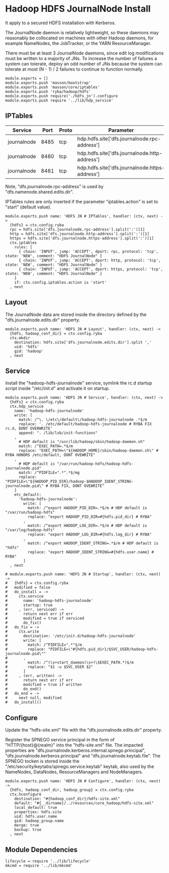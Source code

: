 # Hadoop HDFS JournalNode Install

It apply to a secured HDFS installation with Kerberos.

The JournalNode daemon is relatively lightweight, so these daemons may reasonably 
be collocated on machines with other Hadoop daemons, for example NameNodes, the 
JobTracker, or the YARN ResourceManager.

There must be at least 3 JournalNode daemons, since edit log modifications must 
be written to a majority of JNs. To increase the number of failures a system
can tolerate, deploy an odd number of JNs because the system can tolerate at 
most (N - 1) / 2 failures to continue to function normally.

    module.exports = []
    module.exports.push 'masson/bootstrap'
    module.exports.push 'masson/core/iptables'
    module.exports.push 'ryba/hadoop/hdfs'
    module.exports.push require('./hdfs_jn').configure
    module.exports.push require '../lib/hdp_service'

## IPTables

| Service     | Port | Proto  | Parameter                                      |
|-------------|------|--------|------------------------------------------------|
| journalnode | 8485 | tcp    | hdp.hdfs.site['dfs.journalnode.rpc-address']   |
| journalnode | 8480 | tcp    | hdp.hdfs.site['dfs.journalnode.http-address']  |
| journalnode | 8481 | tcp    | hdp.hdfs.site['dfs.journalnode.https-address'] |

Note, "dfs.journalnode.rpc-address" is used by "dfs.namenode.shared.edits.dir".

IPTables rules are only inserted if the parameter "iptables.action" is set to 
"start" (default value).

    module.exports.push name: 'HDFS JN # IPTables', handler: (ctx, next) ->
      {hdfs} = ctx.config.ryba
      rpc = hdfs.site['dfs.journalnode.rpc-address'].split(':')[1]
      http = hdfs.site['dfs.journalnode.http-address'].split(':')[1]
      https = hdfs.site['dfs.journalnode.https-address'].split(':')[1]
      ctx.iptables
        rules: [
          { chain: 'INPUT', jump: 'ACCEPT', dport: rpc, protocol: 'tcp', state: 'NEW', comment: "HDFS JournalNode" }
          { chain: 'INPUT', jump: 'ACCEPT', dport: http, protocol: 'tcp', state: 'NEW', comment: "HDFS JournalNode" }
          { chain: 'INPUT', jump: 'ACCEPT', dport: https, protocol: 'tcp', state: 'NEW', comment: "HDFS JournalNode" }
        ]
        if: ctx.config.iptables.action is 'start'
      , next

## Layout

The JournalNode data are stored inside the directory defined by the 
"dfs.journalnode.edits.dir" property.

    module.exports.push name: 'HDFS JN # Layout', handler: (ctx, next) ->
      {hdfs, hadoop_conf_dir} = ctx.config.ryba
      ctx.mkdir
        destination: hdfs.site['dfs.journalnode.edits.dir'].split ','
        uid: 'hdfs'
        gid: 'hadoop'
      , next

## Service

Install the "hadoop-hdfs-journalnode" service, symlink the rc.d startup script
inside "/etc/init.d" and activate it on startup.

    module.exports.push name: 'HDFS JN # Service', handler: (ctx, next) ->
      {hdfs} = ctx.config.ryba
      ctx.hdp_service
        name: 'hadoop-hdfs-journalnode'
        write: [
          match: /^\. \/etc\/default\/hadoop-hdfs-journalnode .*$/m
          replace: '. /etc/default/hadoop-hdfs-journalnode # RYBA FIX rc.d, DONT OVERWRITE'
          append: ". /lib/lsb/init-functions"
        ,
          # HDP default is "/usr/lib/hadoop/sbin/hadoop-daemon.sh"
          match: /^EXEC_PATH=.*$/m
          replace: "EXEC_PATH=\"${HADOOP_HOME}/sbin/hadoop-daemon.sh\" # RYBA HONORS /etc/default, DONT OVEWRITE"
        ,
          # HDP default is "/var/run/hadoop-hdfs/hadoop-hdfs-journalnode.pid"
          match: /^PIDFILE=".*".*$/mg
          replace: "PIDFILE=\"${HADOOP_PID_DIR}/hadoop-$HADOOP_IDENT_STRING-journalnode.pid\" # RYBA FIX, DONT OVEWRITE"
        ]
        etc_default:
          'hadoop-hdfs-journalnode': 
            write: [
              match: /^export HADOOP_PID_DIR=.*$/m # HDP default is "/var/run/hadoop-hdfs"
              replace: "export HADOOP_PID_DIR=#{hdfs.pid_dir} # RYBA"
            ,
              match: /^export HADOOP_LOG_DIR=.*$/m # HDP default is "/var/log/hadoop-hdfs"
              replace: "export HADOOP_LOG_DIR=#{hdfs.log_dir} # RYBA"
            ,
              match: /^export HADOOP_IDENT_STRING=.*$/m # HDP default is "hdfs"
              replace: "export HADOOP_IDENT_STRING=#{hdfs.user.name} # RYBA"
            ]
      , next

    # module.exports.push name: 'HDFS JN # Startup', handler: (ctx, next) ->
    #   {hdfs} = ctx.config.ryba
    #   modified = false
    #   do_install = ->
    #     ctx.service
    #       name: 'hadoop-hdfs-journalnode'
    #       startup: true
    #     , (err, serviced) ->
    #       return next err if err
    #       modified = true if serviced
    #       do_fix()
    #   do_fix = ->
    #     ctx.write
    #       destination: '/etc/init.d/hadoop-hdfs-journalnode'
    #       write: [
    #         match: /^PIDFILE=".*"$/m
    #         replace: "PIDFILE=\"#{hdfs.pid_dir}/$SVC_USER/hadoop-hdfs-journalnode.pid\""
    #       ,
    #         match: /^(\s+start_daemon)\s+(\$EXEC_PATH.*)$/m
    #         replace: "$1 -u $SVC_USER $2"
    #       ]
    #     , (err, written) ->
    #       return next err if err
    #       modified = true if written
    #       do_end()
    #   do_end = ->
    #     next null, modified
    #   do_install()

## Configure

Update the "hdfs-site.xml" file with the "dfs.journalnode.edits.dir" property.

Register the SPNEGO service principal in the form of "HTTP/{host}@{realm}" into 
the "hdfs-site.xml" file. The impacted properties are
"dfs.journalnode.kerberos.internal.spnego.principal", 
"dfs.journalnode.kerberos.principal" and "dfs.journalnode.keytab.file". The
SPNEGO tocken is stored inside the "/etc/security/keytabs/spnego.service.keytab"
keytab, also used by the NameNodes, DataNodes, ResourceManagers and
NodeManagers.

    module.exports.push name: 'HDFS JN # Configure', handler: (ctx, next) ->
      {hdfs, hadoop_conf_dir, hadoop_group} = ctx.config.ryba
      ctx.hconfigure
        destination: "#{hadoop_conf_dir}/hdfs-site.xml"
        default: "#{__dirname}/../resources/core_hadoop/hdfs-site.xml"
        local_default: true
        properties: hdfs.site
        uid: hdfs.user.name
        gid: hadoop_group.name
        merge: true
        backup: true
      , next

## Module Dependencies

    lifecycle = require '../lib/lifecycle'
    mkcmd = require '../lib/mkcmd'



